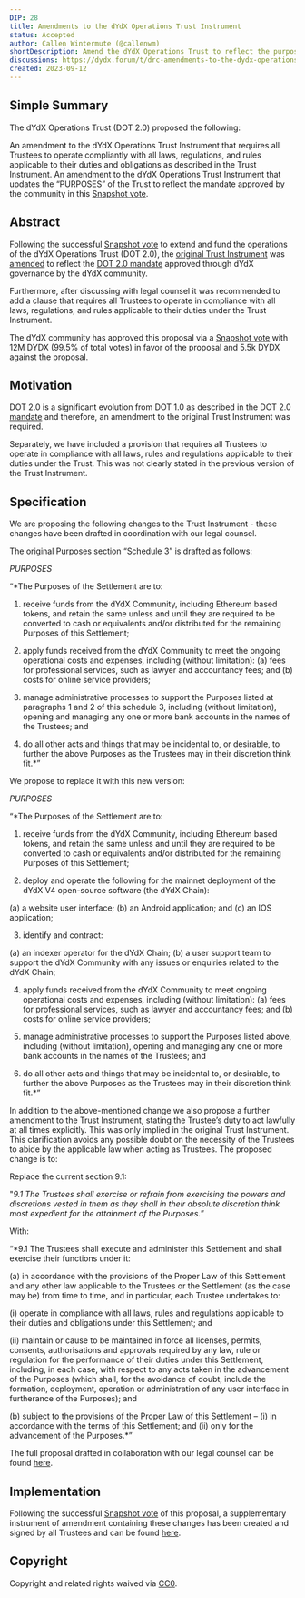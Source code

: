 ```yaml
---
DIP: 28
title: Amendments to the dYdX Operations Trust Instrument
status: Accepted
author: Callen Wintermute (@callenwm)
shortDescription: Amend the dYdX Operations Trust to reflect the purposes under the DOT 2.0 mandate and add language that all Trustees must operate compliantly with all applicable laws and regulations.
discussions: https://dydx.forum/t/drc-amendments-to-the-dydx-operations-trust-instrument/1054
created: 2023-09-12
---
```


## Simple Summary

The dYdX Operations Trust (DOT 2.0) proposed the following:

An amendment to the dYdX Operations Trust Instrument that requires all Trustees to operate compliantly with all laws, regulations, and rules applicable to their duties and obligations as described in the Trust Instrument.
An amendment to the dYdX Operations Trust Instrument that updates the “PURPOSES” of the Trust to reflect the mandate approved by the community in this [Snapshot vote](https://snapshot.org/#/dydxgov.eth/proposal/0x51659bfec4948e80c0b85316d3098e62ab085a95033f1c0fe6bcc72db3ebe814).

## Abstract

Following the successful [Snapshot vote](https://snapshot.org/#/dydxgov.eth/proposal/0x51659bfec4948e80c0b85316d3098e62ab085a95033f1c0fe6bcc72db3ebe814) to extend and fund the operations of the dYdX Operations Trust (DOT 2.0), the [original Trust Instrument](https://file.notion.so/f/f/baeb1306-87dc-4df3-895c-5369d6f72d2d/c99a549c-fea2-4a3d-9cf0-78676282f296/Redacted_DOT_-_Trust_Agreement.pdf?id=c0fd1922-a298-4dc3-90e6-3a540c1d48bb&table=block&spaceId=baeb1306-87dc-4df3-895c-5369d6f72d2d&expirationTimestamp=1697688000000&signature=H7O-QR1MX1IMSjQCQTvlliOBoC6mB-3_tCMD2P95SQc) was [amended](https://file.notion.so/f/f/baeb1306-87dc-4df3-895c-5369d6f72d2d/ccccf180-bd81-490c-8549-6cbab26eea08/Redacted_Trust_Amendment_-_Law_Provision.pdf?id=ed1c2290-5206-4daf-9f2b-9ff4912b75c0&table=block&spaceId=baeb1306-87dc-4df3-895c-5369d6f72d2d&expirationTimestamp=1697623200000&signature=jlfJ1mPJqmg0RF3I-6lXc48N4bH6c30o3VfFaFkaSOs) to reflect the [DOT 2.0 mandate](https://dydx.community/dashboard/proposal/13) approved through dYdX governance by the dYdX community. 

Furthermore, after discussing with legal counsel it was recommended to add a clause that requires all Trustees to operate in compliance with all laws, regulations, and rules applicable to their duties under the Trust Instrument.

The dYdX community has approved this proposal via a [Snapshot vote](https://snapshot.org/#/dydxgov.eth/proposal/0x46c40ddea980c824fd7787f9b73b6b1a842162dee8d155ad08a4d90a93dd333e) with 12M DYDX (99.5% of total votes) in favor of the proposal and 5.5k DYDX against the proposal.


## Motivation

DOT 2.0 is a significant evolution from DOT 1.0 as described in the DOT 2.0 [mandate](https://dydx.forum/t/drc-amendments-to-the-dydx-operations-trust-instrument/1054) and therefore, an amendment to the original Trust Instrument was required.

Separately, we have included a provision that requires all Trustees to operate in compliance with all laws, rules and regulations applicable to their duties under the Trust. This was not clearly stated in the previous version of the Trust Instrument.

## Specification

We are proposing the following changes to the Trust Instrument - these changes have been drafted in coordination with our legal counsel.

The original Purposes section “Schedule 3” is drafted as follows:

*PURPOSES*

“*The Purposes of the Settlement are to:

1. receive funds from the dYdX Community, including Ethereum based tokens, and retain the same unless and until they are required to be converted to cash or equivalents and/or distributed for the remaining Purposes of this Settlement;

2. apply funds received from the dYdX Community to meet the ongoing operational costs and expenses, including (without limitation):
(a) fees for professional services, such as lawyer and accountancy fees; and 
(b) costs for online service providers;

3. manage administrative processes to support the Purposes listed at paragraphs 1 and 2 of this schedule 3, including (without limitation), opening and managing any one or more bank accounts in the names of the Trustees; and

4. do all other acts and things that may be incidental to, or desirable, to further the above Purposes as the Trustees may in their discretion think fit.*”

We propose to replace it with this new version:

*PURPOSES*

“*The Purposes of the Settlement are to:

1. receive funds from the dYdX Community, including Ethereum based tokens, and
retain the same unless and until they are required to be converted to cash or
equivalents and/or distributed for the remaining Purposes of this Settlement;

2. deploy and operate the following for the mainnet deployment of the dYdX V4
open-source software (the dYdX Chain):

(a) a website user interface;
(b) an Android application; and
(c) an IOS application;

3. identify and contract:

(a) an indexer operator for the dYdX Chain;
(b) a user support team to support the dYdX Community with any issues or
enquiries related to the dYdX Chain;

4. apply funds received from the dYdX Community to meet ongoing operational
costs and expenses, including (without limitation):
(a) fees for professional services, such as lawyer and accountancy fees; and
(b) costs for online service providers;

5. manage administrative processes to support the Purposes listed above, including
(without limitation), opening and managing any one or more bank accounts in the
names of the Trustees; and

6. do all other acts and things that may be incidental to, or desirable, to further the
above Purposes as the Trustees may in their discretion think fit.*”

In addition to the above-mentioned change we also propose a further amendment to the Trust Instrument, stating the Trustee’s duty to act lawfully at all times explicitly. This was only implied in the original Trust Instrument. This clarification avoids any possible doubt on the necessity of the Trustees to abide by the applicable law when acting as Trustees. The proposed change is to:

Replace the current section 9.1:

"*9.1 The Trustees shall exercise or refrain from exercising the powers and discretions vested in them as they shall in their absolute discretion think most expedient for the attainment of the Purposes.*”

With:

“*9.1 The Trustees shall execute and administer this Settlement and shall exercise their functions under it:

(a) in accordance with the provisions of the Proper Law of this Settlement and any
other law applicable to the Trustees or the Settlement (as the case may be) from
time to time, and in particular, each Trustee undertakes to:

(i) operate in compliance with all laws, rules and regulations applicable to
their duties and obligations under this Settlement; and

(ii) maintain or cause to be maintained in force all licenses, permits, consents,
authorisations and approvals required by any law, rule or regulation for the
performance of their duties under this Settlement, including, in each case,
with respect to any acts taken in the advancement of the Purposes (which
shall, for the avoidance of doubt, include the formation, deployment,
operation or administration of any user interface in furtherance of the
Purposes); and

(b) subject to the provisions of the Proper Law of this Settlement –
(i) in accordance with the terms of this Settlement; and
(ii) only for the advancement of the Purposes.*”

The full proposal drafted in collaboration with our legal counsel can be found [here](https://file.notion.so/f/f/baeb1306-87dc-4df3-895c-5369d6f72d2d/ccccf180-bd81-490c-8549-6cbab26eea08/Redacted_Trust_Amendment_-_Law_Provision.pdf?id=ed1c2290-5206-4daf-9f2b-9ff4912b75c0&table=block&spaceId=baeb1306-87dc-4df3-895c-5369d6f72d2d&expirationTimestamp=1697623200000&signature=jlfJ1mPJqmg0RF3I-6lXc48N4bH6c30o3VfFaFkaSOs).

## Implementation

Following the successful [Snapshot vote](https://snapshot.org/#/dydxgov.eth/proposal/0x46c40ddea980c824fd7787f9b73b6b1a842162dee8d155ad08a4d90a93dd333e) of this proposal, a supplementary instrument of amendment containing these changes has been created and signed by all Trustees and can be found [here](https://file.notion.so/f/f/baeb1306-87dc-4df3-895c-5369d6f72d2d/ccccf180-bd81-490c-8549-6cbab26eea08/Redacted_Trust_Amendment_-_Law_Provision.pdf?id=ed1c2290-5206-4daf-9f2b-9ff4912b75c0&table=block&spaceId=baeb1306-87dc-4df3-895c-5369d6f72d2d&expirationTimestamp=1697623200000&signature=jlfJ1mPJqmg0RF3I-6lXc48N4bH6c30o3VfFaFkaSOs). 


## Copyright

Copyright and related rights waived via [CC0](https://creativecommons.org/publicdomain/zero/1.0/).

